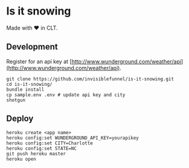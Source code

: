 # Is it snowing

Made with :heart: in CLT.

## Development

Register for an api key at [http://www.wunderground.com/weather/api](http://www.wunderground.com/weather/api).

```console
git clone https://github.com/invisiblefunnel/is-it-snowing.git
cd is-it-snowing/
bundle install
cp sample.env .env # update api key and city
shotgun
```

## Deploy

```console
heroku create <app name>
heroku config:set WUNDERGROUND_API_KEY=yourapikey
heroku config:set CITY=Charlotte
heroku config:set STATE=NC
git push heroku master
heroku open
```
